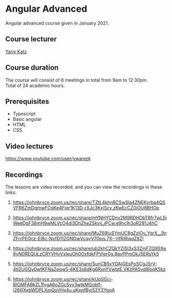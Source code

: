 # Angular Advanced

Angular advanced course given in January 2021.  

## Course lecturer

[Yariv Katz](https://il.linkedin.com/in/yariv-katz)

## Course duration

The course will consist of 6 meetings in total from 9am to 12:30pm.  
Total of 24 academic hours.

## Prerequisites

- Typescript
- Basic angular
- HTML
- CSS

## Video lectures

https://www.youtube.com/user/ywarezk

## Recordings

The lessons are video recorded, and you can view the recordings in these links:

1. https://johnbryce.zoom.us/rec/share/TZtL4khn8CSwSla4ZNEKyrba4QSVFR6ZmDgmwFCgKe4Fjqr1K13D-rXJc3KxjScy.zKwEcCZ0iOU8BHOp

2. https://johnbryce.zoom.us/rec/share/mYNHYCDny2M9RDHDbT8fr7wL5jWeeDgF38mH9wMLVcO4di3DtjZheZSkvij_iPCw.e9hcIh3oR291J4hC

3. https://johnbryce.zoom.us/rec/share/MuZ69IuSYmUC8gZziOy_YqrX__9nZFrrPEOcz-El8c-NxfD11ZGNOwVcqyV70eis.7X--hfRjRiqqZ8Zl

4. https://johnbryce.zoom.us/rec/share/ub2khCZQkYZiSI3xS3ZmFZQ9S9a8yN0REQULzCRYVHvVxIeuOh0OxfdkFPVler0g.8avPPmOkJ5ERsYk5

5. https://johnbryce.zoom.us/rec/share/SunCB5xYDAjGEsPoSCgJSrV-4tl2UGQy0wfKFNaZeqw5-6KE3s8dKg6RxnYVwbtE.VKzPA5vd8loqK5kz

6. https://johnbryce.zoom.us/rec/share/kUpSGcj-BIGMFABkZL1fygA6oZGcSyy3wtkMGoblf-i26IlIXebWDPLXmQoVHs4u.uKpqfByi52Y3YgqA